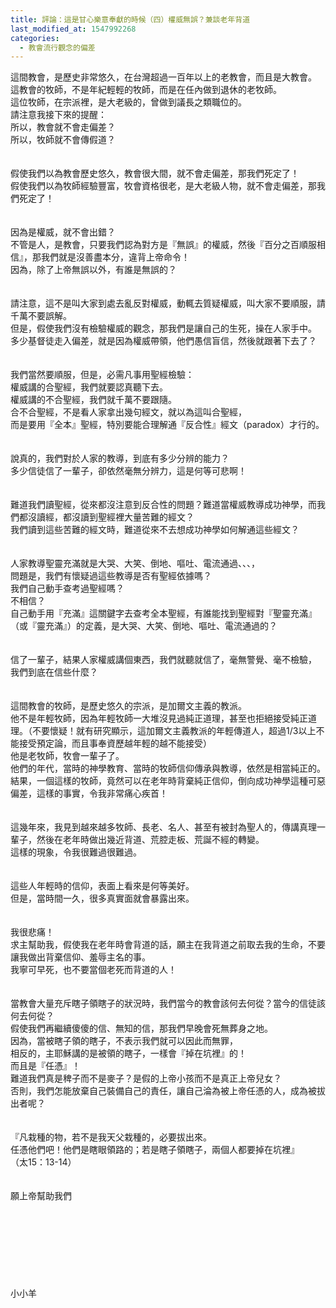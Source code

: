 ```yaml
---
title: 評論：這是甘心樂意奉獻的時候（四）權威無誤？兼談老年背道
last_modified_at: 1547992268
categories:
  - 教會流行觀念的偏差
---
```


這間教會，是歷史非常悠久，在台灣超過一百年以上的老教會，而且是大教會。<br>這教會的牧師，不是年紀輕輕的牧師，而是在任內做到退休的老牧師。<br>這位牧師，在宗派裡，是大老級的，曾做到議長之類職位的。<br><!--more-->請注意我接下來的提醒：<br>所以，教會就不會走偏差？<br>所以，牧師就不會傳假道？<br><br><br>假使我們以為教會歷史悠久，教會很大間，就不會走偏差，那我們死定了！<br>假使我們以為牧師經驗豐富，牧會資格很老，是大老級人物，就不會走偏差，那我們死定了！<br><br><br>因為是權威，就不會出錯？<br>不管是人，是教會，只要我們認為對方是『無誤』的權威，然後『百分之百順服相信』，那我們就是沒善盡本分，違背上帝命令！<br>因為，除了上帝無誤以外，有誰是無誤的？<br><br><br>請注意，這不是叫大家到處去亂反對權威，動輒去質疑權威，叫大家不要順服，請千萬不要誤解。<br>但是，假使我們沒有檢驗權威的觀念，那我們是讓自己的生死，操在人家手中。<br>多少基督徒走入偏差，就是因為權威帶領，他們愚信盲信，然後就跟著下去了？<br><br><br>我們當然要順服，但是，必需凡事用聖經檢驗：<br>權威講的合聖經，我們就要認真聽下去。<br>權威講的不合聖經，我們就千萬不要跟隨。<br>合不合聖經，不是看人家拿出幾句經文，就以為這叫合聖經，<br>而是要用『全本』聖經，特別要能合理解通『反合性』經文（paradox）才行的。<br><br><br>說真的，我們對於人家的教導，到底有多少分辨的能力？<br>多少信徒信了一輩子，卻依然毫無分辨力，這是何等可悲啊！<br><br><br>難道我們讀聖經，從來都沒注意到反合性的問題？難道當權威教導成功神學，而我們都沒讀經，都沒讀到聖經裡大量苦難的經文？<br>我們讀到這些苦難的經文時，難道從來不去想成功神學如何解通這些經文？<br><br><br>人家教導聖靈充滿就是大哭、大笑、倒地、嘔吐、電流通過、、、，<br>問題是，我們有懷疑過這些教導是否有聖經依據嗎？<br>我們自己動手查考過聖經嗎？<br>不相信？<br>自己動手用『充滿』這關鍵字去查考全本聖經，有誰能找到聖經對『聖靈充滿』（或『靈充滿』）的定義，是大哭、大笑、倒地、嘔吐、電流通過的？<br><br><br>信了一輩子，結果人家權威講個東西，我們就聽就信了，毫無警覺、毫不檢驗，<br>我們到底在信些什麼？<br><br><br>這間教會的牧師，是歷史悠久的宗派，是加爾文主義的教派。<br>他不是年輕牧師，因為年輕牧師一大堆沒見過純正道理，甚至也拒絕接受純正道理。（不要懷疑！就有研究顯示，這加爾文主義教派的年輕傳道人，超過1/3以上不能接受預定論，而且事奉資歷越年輕的越不能接受）<br>他是老牧師，牧會一輩子了。<br>他們的年代，當時的神學教育、當時的牧師信仰傳承與教導，依然是相當純正的。<br>結果，一個這樣的牧師，竟然可以在老年時背棄純正信仰，倒向成功神學這種可惡偏差，這樣的事實，令我非常痛心疾首！<br><br><br>這幾年來，我見到越來越多牧師、長老、名人、甚至有被封為聖人的，傳講真理一輩子，然後在老年時做出幾近背道、荒腔走板、荒誕不經的轉變。<br>這樣的現象，令我很難過很難過。<br><br><br>這些人年輕時的信仰，表面上看來是何等美好。<br>但是，當時間一久，很多真實面就會暴露出來。<br><br><br>我很悲痛！<br>求主幫助我，假使我在老年時會背道的話，願主在我背道之前取去我的生命，不要讓我做出背棄信仰、羞辱主名的事。<br>我寧可早死，也不要當個老死而背道的人！<br><br><br>當教會大量充斥瞎子領瞎子的狀況時，我們當今的教會該何去何從？當今的信徒該何去何從？<br>假使我們再繼續傻傻的信、無知的信，那我們早晚會死無葬身之地。<br>因為，當被瞎子領的瞎子，不表示我們就可以因此而無罪，<br>相反的，主耶穌講的是被領的瞎子，一樣會『掉在坑裡』的！<br>而且是『任憑』！<br>難道我們真是稗子而不是麥子？是假的上帝小孩而不是真正上帝兒女？<br>否則，我們怎能放棄自己裝備自己的責任，讓自己淪為被上帝任憑的人，成為被拔出者呢？<br><br><br>『凡栽種的物，若不是我天父栽種的，必要拔出來。<br>任憑他們吧！他們是瞎眼領路的；若是瞎子領瞎子，兩個人都要掉在坑裡』<br>（太15：13-14）<br><br><br>願上帝幫助我們<br><br><br><br><br><br><br><br><br>小小羊<br><br><br><br><br><br><br>
